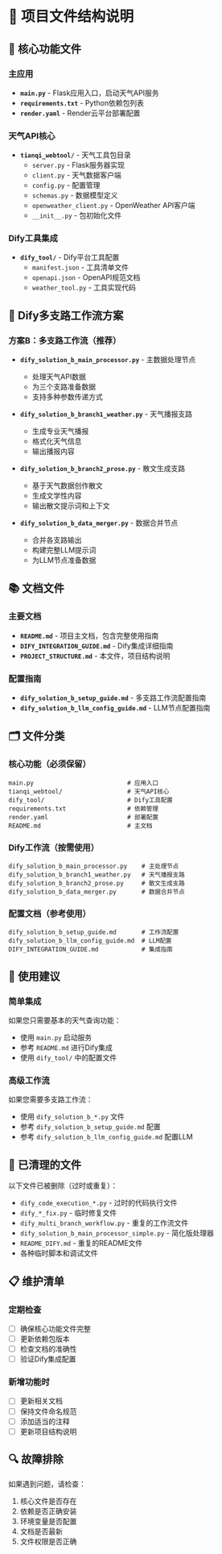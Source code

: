 # 📁 项目文件结构说明

## 🎯 核心功能文件

### 主应用
- **`main.py`** - Flask应用入口，启动天气API服务
- **`requirements.txt`** - Python依赖包列表
- **`render.yaml`** - Render云平台部署配置

### 天气API核心
- **`tianqi_webtool/`** - 天气工具包目录
  - `server.py` - Flask服务器实现
  - `client.py` - 天气数据客户端
  - `config.py` - 配置管理
  - `schemas.py` - 数据模型定义
  - `openweather_client.py` - OpenWeather API客户端
  - `__init__.py` - 包初始化文件

### Dify工具集成
- **`dify_tool/`** - Dify平台工具配置
  - `manifest.json` - 工具清单文件
  - `openapi.json` - OpenAPI规范文档
  - `weather_tool.py` - 工具实现代码

## 🔄 Dify多支路工作流方案

### 方案B：多支路工作流（推荐）
- **`dify_solution_b_main_processor.py`** - 主数据处理节点
  - 处理天气API数据
  - 为三个支路准备数据
  - 支持多种参数传递方式

- **`dify_solution_b_branch1_weather.py`** - 天气播报支路
  - 生成专业天气播报
  - 格式化天气信息
  - 输出播报内容

- **`dify_solution_b_branch2_prose.py`** - 散文生成支路
  - 基于天气数据创作散文
  - 生成文学性内容
  - 输出散文提示词和上下文

- **`dify_solution_b_data_merger.py`** - 数据合并节点
  - 合并各支路输出
  - 构建完整LLM提示词
  - 为LLM节点准备数据

## 📚 文档文件

### 主要文档
- **`README.md`** - 项目主文档，包含完整使用指南
- **`DIFY_INTEGRATION_GUIDE.md`** - Dify集成详细指南
- **`PROJECT_STRUCTURE.md`** - 本文件，项目结构说明

### 配置指南
- **`dify_solution_b_setup_guide.md`** - 多支路工作流配置指南
- **`dify_solution_b_llm_config_guide.md`** - LLM节点配置指南

## 🗂️ 文件分类

### 核心功能（必须保留）
```
main.py                          # 应用入口
tianqi_webtool/                  # 天气API核心
dify_tool/                       # Dify工具配置
requirements.txt                 # 依赖管理
render.yaml                      # 部署配置
README.md                        # 主文档
```

### Dify工作流（按需使用）
```
dify_solution_b_main_processor.py    # 主处理节点
dify_solution_b_branch1_weather.py   # 天气播报支路
dify_solution_b_branch2_prose.py     # 散文生成支路
dify_solution_b_data_merger.py       # 数据合并节点
```

### 配置文档（参考使用）
```
dify_solution_b_setup_guide.md       # 工作流配置
dify_solution_b_llm_config_guide.md  # LLM配置
DIFY_INTEGRATION_GUIDE.md            # 集成指南
```

## 🚀 使用建议

### 简单集成
如果您只需要基本的天气查询功能：
- 使用 `main.py` 启动服务
- 参考 `README.md` 进行Dify集成
- 使用 `dify_tool/` 中的配置文件

### 高级工作流
如果您需要多支路工作流：
- 使用 `dify_solution_b_*.py` 文件
- 参考 `dify_solution_b_setup_guide.md` 配置
- 参考 `dify_solution_b_llm_config_guide.md` 配置LLM

## 🧹 已清理的文件

以下文件已被删除（过时或重复）：
- `dify_code_execution_*.py` - 过时的代码执行文件
- `dify_*_fix.py` - 临时修复文件
- `dify_multi_branch_workflow.py` - 重复的工作流文件
- `dify_solution_b_main_processor_simple.py` - 简化版处理器
- `README_DIFY.md` - 重复的README文件
- 各种临时脚本和调试文件

## 📋 维护清单

### 定期检查
- [ ] 确保核心功能文件完整
- [ ] 更新依赖包版本
- [ ] 检查文档的准确性
- [ ] 验证Dify集成配置

### 新增功能时
- [ ] 更新相关文档
- [ ] 保持文件命名规范
- [ ] 添加适当的注释
- [ ] 更新项目结构说明

## 🔍 故障排除

如果遇到问题，请检查：
1. 核心文件是否存在
2. 依赖是否正确安装
3. 环境变量是否配置
4. 文档是否最新
5. 文件权限是否正确
